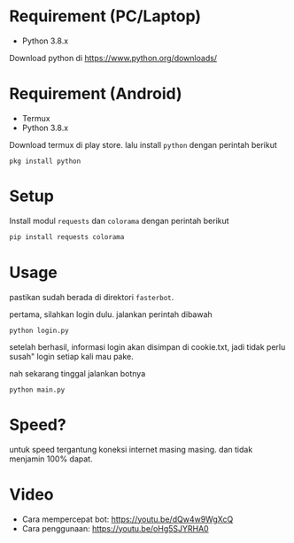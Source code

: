 # Requirement (PC/Laptop)
- Python 3.8.x

Download python di https://www.python.org/downloads/
# Requirement (Android)
- Termux
- Python 3.8.x

Download termux di play store. lalu install `python` dengan perintah berikut
```
pkg install python
```
# Setup
Install modul `requests` dan `colorama` dengan perintah berikut
```sh
pip install requests colorama
```
# Usage
pastikan sudah berada di direktori `fasterbot`.

pertama, silahkan login dulu. jalankan perintah dibawah
```
python login.py
```
setelah berhasil, informasi login akan disimpan di cookie.txt, jadi tidak perlu susah" login setiap kali mau pake.

nah sekarang tinggal jalankan botnya
```
python main.py
```
# Speed?
untuk speed tergantung koneksi internet masing masing.
dan tidak menjamin 100% dapat.

# Video
- Cara mempercepat bot: https://youtu.be/dQw4w9WgXcQ
- Cara penggunaan: https://youtu.be/oHg5SJYRHA0
